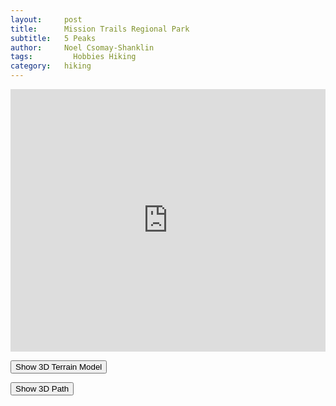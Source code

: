 ```yaml
---
layout:     post
title:      Mission Trails Regional Park
subtitle:   5 Peaks 
author:     Noel Csomay-Shanklin
tags: 		  Hobbies Hiking
category:   hiking
---
```

<!-- Start Writing Below in Markdown -->

<iframe src='https://www.gaiagps.com/public/c6OkPlwHDqb7LSehAYKhfjzb?embed=True' style='border:none; overflow-y: hidden; background-color:white; min-width: 320px; max-width:1170px; width:100%; height: 420px;' scrolling='no' seamless='seamless'></iframe>

<button onclick="myFunction()">Show 3D Terrain Model</button>

<div id="STL" align="center">
<script src="https://embed.github.com/view/3d/noelc-s/website/gh-pages/stl/missionTrails.stl"></script>
</div>

<button onclick="myFunction()">Show 3D Path</button>

<div id="Path" align="center">
<script src="https://cdn.jsdelivr.net/npm/publicalbum@latest/dist/pa-embed-player.min.js" async></script>
<div class="pa-embed-player" style="width:100%; height:480px; display:none;"
  data-link="https://photos.app.goo.gl/RctJz5NY2vHUfPwMA"
  data-title="Mission Trails Loop"
  data-description="New photo · Album by Noel C-S">
  <img data-src="https://lh3.googleusercontent.com/FDNhpSn4CwxtrXZ0U07ooe4tw4DtrFUEzcG-wNlMWNWjfJLZ1sghjhgroOJpQD8HAS1GLXSsn1SHNhhYRcmTecAT04OmQnu8IqhK6EWB2sSSDuNCDFo8x2pkQsF9t2nTHd_WC2DALec=w1920-h1080" src="" alt="" />
</div>

</div>


<script>
document.getElementById("STL").style.display = "none"; 
document.getElementById("Path").style.display = "none"; 
function myFunction() {
  var x = document.getElementById("myDIV");
  if (x.style.display === "none") {
    x.style.display = "block";
  } else {
    x.style.display = "none";
  }
}
</script>

